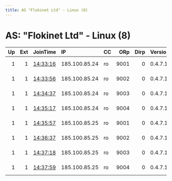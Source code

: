 ```yaml
---
title: AS "Flokinet Ltd" - Linux (8)
---
```


# AS: "Flokinet Ltd" - Linux (8)

|   Up |   Ext | JoinTime                                                                                              | IP            | CC   |   ORp |   Dirp | Version   | Contact                   | Nickname       |   eFamMembers |
|-----:|------:|:------------------------------------------------------------------------------------------------------|:--------------|:-----|------:|-------:|:----------|:--------------------------|:---------------|--------------:|
|    1 |     1 | [14:33:16](https://nusenu.github.io/OrNetStats/w/relay/E6B0B9A76DDC86CF0C7D1D519C7F29445647EB25.html) | 185.100.85.24 | ro   |  9001 |      0 | 0.4.7.13  | Artikel10 url:artikel10.o | artikel10buc09 |           112 |
|    1 |     1 | [14:33:56](https://nusenu.github.io/OrNetStats/w/relay/DEEA6726D599008D656B3CBA1611D2361C7E2833.html) | 185.100.85.24 | ro   |  9002 |      0 | 0.4.7.13  | Artikel10 url:artikel10.o | artikel10buc10 |           112 |
|    1 |     1 | [14:34:37](https://nusenu.github.io/OrNetStats/w/relay/229C69D6C99ECF9FBFC08ED72F2BE34080EA86B7.html) | 185.100.85.24 | ro   |  9003 |      0 | 0.4.7.13  | Artikel10 url:artikel10.o | artikel10buc11 |           112 |
|    1 |     1 | [14:35:17](https://nusenu.github.io/OrNetStats/w/relay/AFD670E7B5D1B108710C8E4E3B2A409EB5509FB8.html) | 185.100.85.24 | ro   |  9004 |      0 | 0.4.7.13  | Artikel10 url:artikel10.o | artikel10buc12 |           112 |
|    1 |     1 | [14:35:57](https://nusenu.github.io/OrNetStats/w/relay/ABDDC1461F11280854474DDE523C98629C0F95E4.html) | 185.100.85.25 | ro   |  9001 |      0 | 0.4.7.13  | Artikel10 url:artikel10.o | artikel10buc13 |           112 |
|    1 |     1 | [14:36:37](https://nusenu.github.io/OrNetStats/w/relay/B0ABD6E73A61F372EEE907562B22CA34E5691C63.html) | 185.100.85.25 | ro   |  9002 |      0 | 0.4.7.13  | Artikel10 url:artikel10.o | artikel10buc14 |           112 |
|    1 |     1 | [14:37:18](https://nusenu.github.io/OrNetStats/w/relay/581C71EDFDCC5700673A5D61442C0E62ACB17831.html) | 185.100.85.25 | ro   |  9003 |      0 | 0.4.7.13  | Artikel10 url:artikel10.o | artikel10buc15 |           112 |
|    1 |     1 | [14:37:59](https://nusenu.github.io/OrNetStats/w/relay/999B22158336F98480403E3EB8A1931EFCF5C3EB.html) | 185.100.85.25 | ro   |  9004 |      0 | 0.4.7.13  | Artikel10 url:artikel10.o | artikel10buc16 |           112 |
